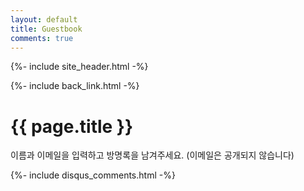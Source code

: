 ```yaml
---
layout: default
title: Guestbook
comments: true
---
```


{%- include site_header.html -%}

<p>{%- include back_link.html -%}</p>

<h1>{{ page.title }}</h1>

<p>이름과 이메일을 입력하고 방명록을 남겨주세요. (이메일은 공개되지 않습니다)</p>

{%- include disqus_comments.html -%}